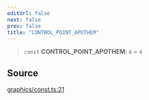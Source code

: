 ```yaml
---
editUrl: false
next: false
prev: false
title: "CONTROL_POINT_APOTHEM"
---
```


> `const` **CONTROL\_POINT\_APOTHEM**: `4` = `4`

## Source

[graphics/const.ts:21](https://github.com/dgmjs/dgmjs/blob/c296d113d513e412f08f9016159ca40d11e704cd/packages/core/src/graphics/const.ts#L21)
